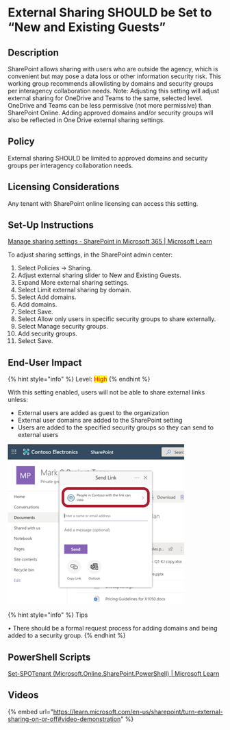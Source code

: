# External Sharing SHOULD be Set to “New and Existing Guests”

## Description

SharePoint allows sharing with users who are outside the agency, which is convenient but may pose a data loss or other information security risk. This working group recommends allowlisting by domains and security groups per interagency collaboration needs. Note: Adjusting this setting will adjust external sharing for OneDrive and Teams to the same, selected level. OneDrive and Teams can be less permissive (not more permissive) than SharePoint Online. Adding approved domains and/or security groups will also be reflected in One Drive external sharing settings.

## Policy

External sharing SHOULD be limited to approved domains and security groups per interagency collaboration needs.

## Licensing Considerations

Any tenant with SharePoint online licensing can access this setting.

## Set-Up Instructions

[Manage sharing settings - SharePoint in Microsoft 365 | Microsoft Learn](https://learn.microsoft.com/en-us/sharepoint/turn-external-sharing-on-or-off)

To adjust sharing settings, in the SharePoint admin center:

1. Select Policies -> Sharing.
2. Adjust external sharing slider to New and Existing Guests.
3. Expand More external sharing settings.
4. Select Limit external sharing by domain.
5. Select Add domains.
6. Add domains.
7. Select Save.
8. Select Allow only users in specific security groups to share externally.
9. Select Manage security groups.
10. Add security groups.
11. Select Save.

## End-User Impact

{% hint style="info" %}
Level: <mark style="color:red;">High</mark>
{% endhint %}

With this setting enabled, users will not be able to share external links unless:

* External users are added as guest to the organization
* External user domains are added to the SharePoint setting
* Users are added to the specified security groups so they can send to external users

![](../../.gitbook/assets/pic9.png)

{% hint style="info" %}
Tips

• There should be a formal request process for adding domains and being added to a security group.
{% endhint %}

## PowerShell Scripts

[Set-SPOTenant (Microsoft.Online.SharePoint.PowerShell) | Microsoft Learn](https://learn.microsoft.com/en-us/powershell/module/sharepoint-online/Set-SPOTenant?view=sharepoint-ps)

## Videos&#x20;

{% embed url="https://learn.microsoft.com/en-us/sharepoint/turn-external-sharing-on-or-off#video-demonstration" %}

